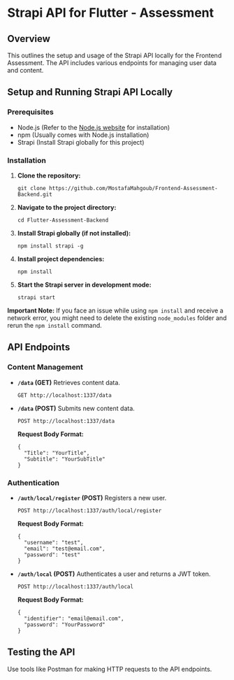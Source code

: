 # Strapi API for Flutter - Assessment

## Overview

This outlines the setup and usage of the Strapi API locally for the Frontend Assessment. The API includes various endpoints for managing user data and content.

## Setup and Running Strapi API Locally

### Prerequisites

- Node.js (Refer to the [Node.js website](https://nodejs.org/) for installation)
- npm (Usually comes with Node.js installation)
- Strapi (Install Strapi globally for this project)

### Installation

1. **Clone the repository:**
   ```
   git clone https://github.com/MostafaMahgoub/Frontend-Assessment-Backend.git
   ```
2. **Navigate to the project directory:**
   ```
   cd Flutter-Assessment-Backend
   ```
3. **Install Strapi globally (if not installed):**
   ```
   npm install strapi -g
   ```
4. **Install project dependencies:**
   ```
   npm install
   ```
5. **Start the Strapi server in development mode:**
   ```
   strapi start
   ```

**Important Note:** If you face an issue while using `npm install` and receive a network error, you might need to delete the existing `node_modules` folder and rerun the `npm install` command.

## API Endpoints

### Content Management

- **`/data` (GET)**
  Retrieves content data.

  ```
  GET http://localhost:1337/data
  ```

- **`/data` (POST)**
  Submits new content data.
  ```
  POST http://localhost:1337/data
  ```
  **Request Body Format:**
  ```
  {
    "Title": "YourTitle",
    "Subtitle": "YourSubTitle"
  }
  ```

### Authentication

- **`/auth/local/register` (POST)**
  Registers a new user.

  ```
  POST http://localhost:1337/auth/local/register
  ```

  **Request Body Format:**

  ```
  {
    "username": "test",
    "email": "test@email.com",
    "password": "test"
  }
  ```

- **`/auth/local` (POST)**
  Authenticates a user and returns a JWT token.
  ```
  POST http://localhost:1337/auth/local
  ```
  **Request Body Format:**
  ```
  {
    "identifier": "email@email.com",
    "password": "YourPassword"
  }
  ```

## Testing the API

Use tools like Postman for making HTTP requests to the API endpoints.

